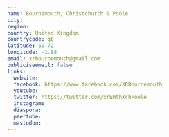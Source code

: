 ```yaml
---
name: Bournemouth, Christchurch & Poole
city:
region:
country: United Kingdom
countrycode: gb
latitude: 50.72
longitude: -1.88
email: xrbournemouth@gmail.com
publiciseemail: false
links:
  website:
  facebook: https://www.facebook.com/XRBournemouth
  youtube:
  twitter: https://twitter.com/xrBmthXchPoole
  instagram:
  diaspora:
  peertube:
  mastodon:
---
```

